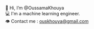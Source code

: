 👋 Hi, I’m @OussamaKhouya <br/>
💻 I'm a machine learning engineer. <br/>
👁️ Contact me : ouskhouya@gmail.com <br/>


<!---
OussamaKhouya/OussamaKhouya is a ✨ special ✨ repository because its `README.md` (this file) appears on your GitHub profile.
You can click the Preview link to take a look at your changes.
--->
